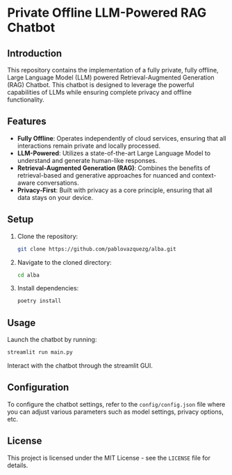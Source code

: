
# Private Offline LLM-Powered RAG Chatbot

## Introduction

This repository contains the implementation of a fully private, fully offline, Large Language Model (LLM) powered Retrieval-Augmented Generation (RAG) Chatbot. This chatbot is designed to leverage the powerful capabilities of LLMs while ensuring complete privacy and offline functionality.

## Features

- **Fully Offline**: Operates independently of cloud services, ensuring that all interactions remain private and locally processed.
- **LLM-Powered**: Utilizes a state-of-the-art Large Language Model to understand and generate human-like responses.
- **Retrieval-Augmented Generation (RAG)**: Combines the benefits of retrieval-based and generative approaches for nuanced and context-aware conversations.
- **Privacy-First**: Built with privacy as a core principle, ensuring that all data stays on your device.

## Setup

1. Clone the repository:
   ```bash
   git clone https://github.com/pablovazquezg/alba.git
   ```
2. Navigate to the cloned directory:
   ```bash
   cd alba
   ```
3. Install dependencies:
   ```bash
   poetry install
   ```

## Usage

Launch the chatbot by running:

```bash
streamlit run main.py
```

Interact with the chatbot through the streamlit GUI.

## Configuration

To configure the chatbot settings, refer to the `config/config.json` file where you can adjust various parameters such as model settings, privacy options, etc.


## License

This project is licensed under the MIT License - see the `LICENSE` file for details.

